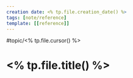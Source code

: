 ```yaml
---
creation date: <% tp.file.creation_date() %>
tags: [note/reference]
template: [[reference]]
---
```

#topic/<% tp.file.cursor() %>
# <% tp.file.title() %>
